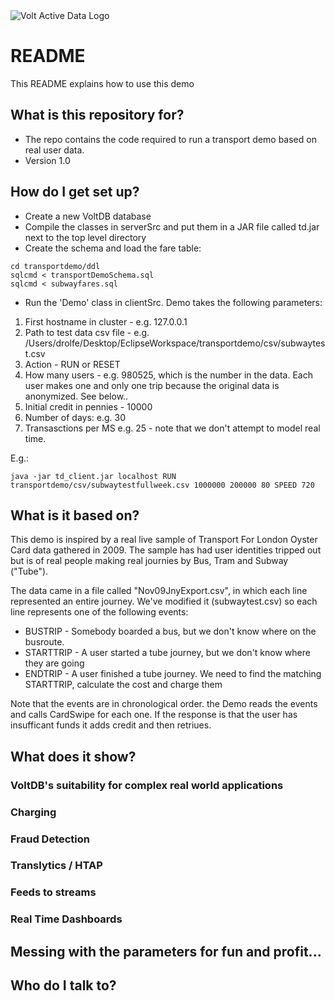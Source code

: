 <img title="Volt Active Data" alt="Volt Active Data Logo" src="http://52.210.27.140:8090/voltdb-awswrangler-servlet/VoltActiveData.png">


# README #

This README explains how to use this demo

## What is this repository for? ##

* The repo contains the code required to run a transport demo based on real user data.
* Version 1.0

## How do I get set up? ##

* Create a new VoltDB database
* Compile the classes in serverSrc and put them in a JAR file called td.jar next to the top level directory
* Create the schema and load the fare table:

```
cd transportdemo/ddl
sqlcmd < transportDemoSchema.sql
sqlcmd < subwayfares.sql
```

* Run the 'Demo' class in clientSrc. Demo takes the following parameters:

1. First hostname in cluster - e.g. 127.0.0.1
2. Path to test data csv file - e.g. /Users/drolfe/Desktop/EclipseWorkspace/transportdemo/csv/subwaytest.csv
3. Action - RUN or RESET
4. How many users - e.g.  980525, which is the number in the data. Each user makes one and only one trip because the original data is anonymized. See below..
5. Initial credit in pennies - 10000
6. Number of days: e.g. 30
7. Transasctions per MS e.g. 25 - note that we don't attempt to model real time.

E.g.:
````
java -jar td_client.jar localhost RUN transportdemo/csv/subwaytestfullweek.csv 1000000 200000 80 SPEED 720
````

## What is it based on? ##

This demo is inspired by a real live sample of Transport For London Oyster Card data gathered in 2009. The sample has 
had user identities tripped out but is of real people making real journies by Bus, Tram and Subway ("Tube").

The data came in a file called "Nov09JnyExport.csv", in which each line represented an entire journey. We've modified
it (subwaytest.csv) so each line represents one of the following events:

* BUSTRIP - Somebody boarded a bus, but we don't know where on the busroute.
* STARTTRIP - A user started a tube journey, but we don't know where they are going
* ENDTRIP - A user finished a tube journey. We need to find the matching STARTTRIP, calculate the cost and charge them

Note that the events are in chronological order. the Demo reads the events and calls CardSwipe for each one. If the response is that the user has 
insufficant funds it adds credit and then retriues.

## What does it show? ##

### VoltDB's suitability for complex real world applications ###

### Charging ###

### Fraud Detection ###

### Translytics / HTAP ###

### Feeds to streams ###

### Real Time Dashboards ###

## Messing with the parameters for fun and profit... ##

## Who do I talk to? ##

